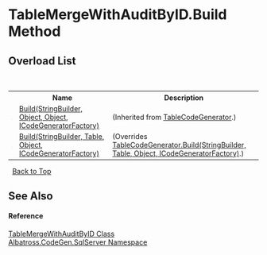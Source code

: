 # TableMergeWithAuditByID.Build Method 
 


## Overload List
&nbsp;<table><tr><th></th><th>Name</th><th>Description</th></tr><tr><td>![Public method](media/pubmethod.gif "Public method")</td><td><a href="1FC496CF.md">Build(StringBuilder, Object, Object, ICodeGeneratorFactory)</a></td><td> (Inherited from <a href="2C3F99FB.md">TableCodeGenerator</a>.)</td></tr><tr><td>![Public method](media/pubmethod.gif "Public method")</td><td><a href="DF80FBB0.md">Build(StringBuilder, Table, Object, ICodeGeneratorFactory)</a></td><td> (Overrides <a href="1EA3E9C8.md">TableCodeGenerator.Build(StringBuilder, Table, Object, ICodeGeneratorFactory)</a>.)</td></tr></table>&nbsp;
<a href="#tablemergewithauditbyid.build-method">Back to Top</a>

## See Also


#### Reference
<a href="ACBDA145.md">TableMergeWithAuditByID Class</a><br /><a href="9727DDEC.md">Albatross.CodeGen.SqlServer Namespace</a><br />